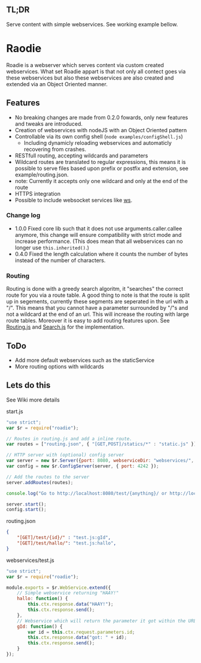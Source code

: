 ## TL;DR
Serve content with simple webservices. See working example bellow.

# Raodie
Roadie is a webserver which serves content via custom created webservices.
What set Roadie appart is that not only all contect goes via these webservices but also these webservices are also created and extended via an Object Oriented manner.


## Features
 - No breaking changes are made from 0.2.0 fowards, only new features and tweaks are introduced.
 - Creation of webservices with nodeJS with an Object Oriented pattern
 - Controllable via its own config shell (`node examples/configShell.js`)
   - Including dynamicly reloading webservices and automaticly recovering from crashes.
 - RESTfull routing, accepting wildcards and parameters
  - Wildcard routes are translated to regular expressions, this means it is possible to serve files based upon prefix or postfix and extension, see example/routing.json. 
  - note: Currently it accepts only one wildcard and only at the end of the route
 - HTTPS integration
 - Possible to include websocket services like [ws](https://github.com/websockets/ws).

### Change log
 - 1.0.0  Fixed core lib such that it does not use arguments.caller.callee anymore, this change will ensure compatibility with strict mode and increase performance. (This does mean that all webservices can no longer use `this.inherited()`.)
 - 0.4.0  Fixed the length calculation where it counts the number of bytes instead of the number of characters.

### Routing
Routing is done with a greedy search algoritm, it "searches" the correct route for you via a route
 table. A good thing to note is that the route is split up in segements, 
 currently these segments are seperated in the url with a "/". This means
 that you cannot have a parameter surrounded by "/"s and not a wildcard at the 
 end of an url. This will increase the routing with large route tables. Moreover it is easy to add routing features upon. See [Routing.js](Routing.js) and [Search.js](Search.js) for the implementation.


## ToDo
 - Add more default webservices such as the staticService
 - More routing options with wildcards

## Lets do this
See Wiki more details

start.js
```javascript
"use strict";
var $r = require("roadie");

// Routes in routing.js and add a inline route.
var routes = ["routing.json", { "[GET,POST]/statics/*" : "static.js" }]

// HTTP server with (optional) config server
var server = new $r.Server({port: 8080, webserviceDir: "webservices/", root: __dirname  });
var config = new $r.ConfigServer(server, { port: 4242 });

// Add the routes to the server
server.addRoutes(routes);

console.log("Go to http://localhost:8080/test/{anything}/ or http://localhost:8080/statics/test.html");

server.start();
config.start();
```
routing.json
```json
{
    "[GET]/test/{id}/" : "test.js:gId",
    "[GET]/test/hallo/": "test.js:hallo",
}
```
webservices/test.js
```javascript
"use strict";
var $r = require("roadie");

module.exports = $r.WebService.extend({
    // Simple webservice returning "HAAY!"
    hallo: function() { 
        this.ctx.response.data("HAAY!");
        this.ctx.response.send();
    },
    // Webservice which will return the parameter it got within the URL.
    gId: function() {
        var id = this.ctx.request.parameters.id;
        this.ctx.response.data("got: " + id);
        this.ctx.response.send();
    }
});
```